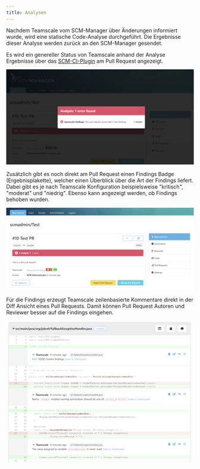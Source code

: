 ```yaml
---
title: Analysen
---
```

Nachdem Teamscale vom SCM-Manager über Änderungen informiert wurde, wird eine statische Code-Analyse durchgeführt. Die Ergebnisse dieser Analyse werden zurück an den SCM-Manager gesendet.

Es wird ein genereller Status von Teamscale anhand der Analyse Ergebnisse über das [SCM-CI-Plugin](https://www.scm-manager.org/plugins/scm-ci-plugin/) am Pull Request angezeigt.

![Teamscale Pull Request Status](assets/pr-status.png)

Zusätzlich gibt es noch direkt am Pull Request einen Findings Badge (Ergebnisplakette), welcher einen Überblick über die Art der Findings liefert.
Dabei gibt es je nach Teamscale Konfiguration beispielsweise "kritisch", "moderat" und "niedrig". Ebenso kann angezeigt werden, ob Findings behoben wurden.

![Teamscale Pull Request Findings Badge](assets/pr-status-badge.png)

Für die Findings erzeugt Teamscale zeilenbasierte Kommentare direkt in der Diff Ansicht eines Pull Requests. Damit können Pull Request Autoren und Reviewer besser auf die Findings eingehen.

![Teamscale Diff Kommentare](assets/diff-comments.png)
